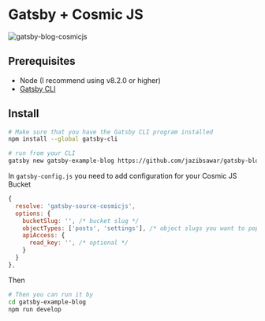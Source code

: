 # Gatsby + Cosmic JS

![gatsby-blog-cosmicjs](static/thumbnail.png "The index page of the starter blog")


## Prerequisites

- Node (I recommend using v8.2.0 or higher)
- [Gatsby CLI](https://www.gatsbyjs.org/docs/)

## Install

``` bash
# Make sure that you have the Gatsby CLI program installed
npm install --global gatsby-cli

# run from your CLI
gatsby new gatsby-example-blog https://github.com/jazibsawar/gatsby-blog-cosmicjs
```
In `gatsby-config.js` you need to add configuration for your Cosmic JS Bucket

``` javascript
{
  resolve: 'gatsby-source-cosmicjs',
  options: {
    bucketSlug: '', /* bucket slug */
    objectTypes: ['posts', 'settings'], /* object slugs you want to populate */
    apiAccess: {
      read_key: '', /* optional */
    }
  }
},
```

Then

``` bash
# Then you can run it by
cd gatsby-example-blog
npm run develop
```
